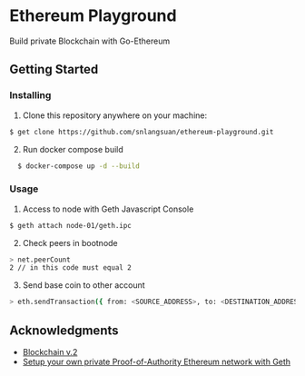 # Ethereum Playground
Build private Blockchain with Go-Ethereum

## Getting Started

### Installing

1. Clone this repository anywhere on your machine:
   
  ```sh
  $ get clone https://github.com/snlangsuan/ethereum-playground.git
  ```

2. Run docker compose build

```sh
  $ docker-compose up -d --build
```

### Usage

1. Access to node with Geth Javascript Console

```sh
$ geth attach node-01/geth.ipc
```

2. Check peers in bootnode

```sh
> net.peerCount
2 // in this code must equal 2
```

3. Send base coin to other account

```sh
> eth.sendTransaction({ from: <SOURCE_ADDRESS>, to: <DESTINATION_ADDRESS>, value: <NUMBER_IN_WEI> })
```

## Acknowledgments
- [Blockchain v.2](https://dgti.dga.or.th/wp-content/uploads/2021/02/Blockchain-V2.pdf)
- [Setup your own private Proof-of-Authority Ethereum network with Geth](https://hackernoon.com/setup-your-own-private-proof-of-authority-ethereum-network-with-geth-9a0a3750cda8)
